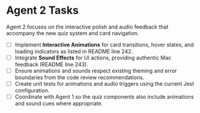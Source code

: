 # Agent 2 Tasks

Agent 2 focuses on the interactive polish and audio feedback that accompany the new quiz system and card navigation.

- [ ] Implement **Interactive Animations** for card transitions, hover states, and loading indicators as listed in README line 242.
- [ ] Integrate **Sound Effects** for UI actions, providing authentic Mac feedback (README line 243).
- [ ] Ensure animations and sounds respect existing theming and error boundaries from the code review recommendations.
- [ ] Create unit tests for animations and audio triggers using the current Jest configuration.
- [ ] Coordinate with Agent 1 so the quiz components also include animations and sound cues where appropriate.
